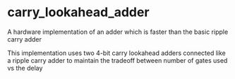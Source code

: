 # carry_lookahead_adder
A hardware implementation of an adder which is faster than the basic ripple carry adder

This implementation uses two 4-bit carry lookahead adders connected like a ripple carry adder to maintain the tradeoff between number of gates used vs the delay
 
